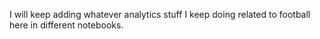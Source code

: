 I will keep adding whatever analytics stuff I keep doing related to football here in different notebooks.
